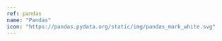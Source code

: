 ```yaml
---
ref: pandas
name: "Pandas"
icon: "https://pandas.pydata.org/static/img/pandas_mark_white.svg"
---
```

